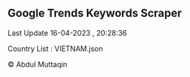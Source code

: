 

## Google Trends Keywords Scraper 
 
Last Update 16-04-2023 , 20:28:36

Country List :
VIETNAM.json



© Abdul Muttaqin 
